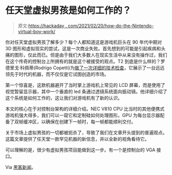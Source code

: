 # 任天堂虚拟男孩是如何工作的？

> 原文:[https://hackaday . com/2021/02/20/how-do-the-Nintendo-virtual-boy-work/](https://hackaday.com/2021/02/20/how-did-the-nintendo-virtual-boy-work/)

你对任天堂虚拟男孩了解多少？每个人都知道这是游戏机巨头在 90 年代中期对 3D 图形和虚拟现实的尝试，这是一次商业失败。首先想到的可能是引起疾病和头痛的图形，仅此而已。但是由于我们大多数人在现实生活中从来没有操作过，我们在这个传奇的控制台上所拥有的就是这个被接受的观点。T2 到底是什么样的？罗德里戈·科佩蒂(Rodrigo Copetti)为[做了一次详细的技术检查](https://www.copetti.org/writings/consoles/virtual-boy/)，它展示了一台远远领先于时代的机器，而不仅仅是它试图创造的市场。

第一个惊喜是，这款机器避开了当时掌上游戏机上常见的 LCD 屏幕，而是使用了视觉暂留显示器，其中一个垂直的 led 条通过透镜系统面向振动镜。他详细介绍了这个系统是如何工作的，这让我们对游戏机有了新的认识。

本文的核心在于对控制台架构的详细介绍。NEC V810 CPU 比当时的其他便携式游戏机强大得多，我们可以一窥它和定制硅如何处理图形。GPU 为每台显示器配备了双帧缓冲区，以确保在创建下一帧时，每一帧都能顺利交付。

关于市场上虚拟男孩的一切都被扼杀了，导致了我们在文章开头提到的普遍观点。这篇文章提供了任天堂一款罕见机器的新信息，并以全新的视角看待它。

可以理解的是，很少有虚拟男孩项目能做到这一步。有一个是控制台的 VGA 接口。

Via [黑客新闻](https://news.ycombinator.com/item?id=26117584)。